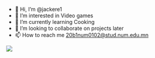 - 👋 Hi, I’m @jackere1
- 👀 I’m interested in Video games
- 🌱 I’m currently learning Cooking
- 💞️ I’m looking to collaborate on projects later
- 📫 How to reach me  20b1num0102@stud.num.edu.mn
<img src="https://media4.giphy.com/media/llKJGxQ1ESmac/giphy.gif" />

<!---
jackere1/jackere1 is a ✨ special ✨ repository because its `README.md` (this file) appears on your GitHub profile.
You can click the Preview link to take a look at your changes.
--->
